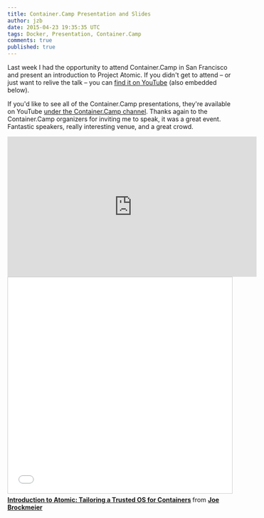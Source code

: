 ```yaml
---
title: Container.Camp Presentation and Slides
author: jzb
date: 2015-04-23 19:35:35 UTC
tags: Docker, Presentation, Container.Camp
comments: true
published: true
---
```


Last week I had the opportunity to attend Container.Camp in San Francisco and present an introduction to Project Atomic. If you didn't get to attend – or just want to relive the talk – you can [find it on YouTube](https://www.youtube.com/watch?v=cPltG4YdKVE) (also embedded below). 

If you'd like to see all of the Container.Camp presentations, they're available on YouTube [under the Container.Camp channel](https://www.youtube.com/channel/UCvksXSnLqIVM_uFB7xyrsSg). Thanks again to the Container.Camp organizers for inviting me to speak, it was a great event. Fantastic speakers, really interesting venue, and a great crowd.

<iframe width="560" height="315" src="https://www.youtube.com/embed/cPltG4YdKVE?list=PLcHZXHMeDzxUhStxW31CtiMcCbrgfrzuH" frameborder="0" allowfullscreen></iframe>

<iframe src="//www.slideshare.net/slideshow/embed_code/key/9vvQNQh0RoeU9i" width="595" height="485" frameborder="0" marginwidth="0" marginheight="0" scrolling="no" style="border:1px solid #CCC; border-width:1px; margin-bottom:5px; max-width: 100%;" allowfullscreen> </iframe> <div style="margin-bottom:5px"> <strong> <a href="//www.slideshare.net/jzb/container-campapril2015" title="Introduction to Atomic: Tailoring a Trusted OS for Containers" target="_blank">Introduction to Atomic: Tailoring a Trusted OS for Containers</a> </strong> from <strong><a href="//www.slideshare.net/jzb" target="_blank">Joe Brockmeier</a></strong> </div>